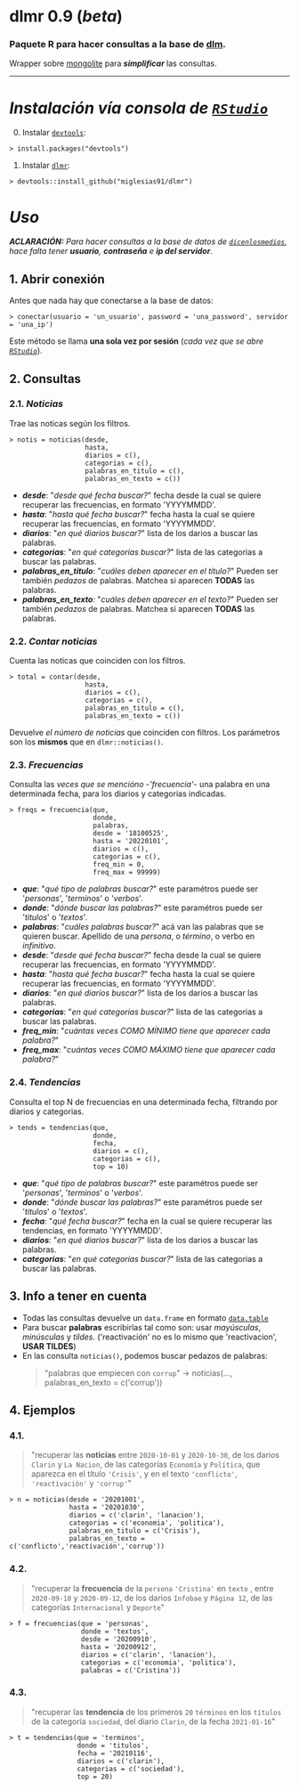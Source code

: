 # dlmr 0.9 (*beta*)
### Paquete R para hacer consultas a la base de [dlm](https://twitter.com/dicenlosmedios).

Wrapper sobre [mongolite](https://github.com/jeroen/mongolite) para ***simplificar*** las consultas.

---
# ***Instalación vía consola de [`RStudio`](https://rstudio.com/)***

0. Instalar [`devtools`](https://github.com/r-lib/devtools):
```
> install.packages("devtools")
```
1. Instalar [`dlmr`](https://github.com/miglesias91/dlmr):
 ```
> devtools::install_github("miglesias91/dlmr")
```
# ***Uso***
***ACLARACIÓN:*** *Para hacer consultas a la base de datos de [`dicenlosmedios`](https://twitter.com/dicenlosmedios), hace falta tener **usuario**, **contraseña** e **ip del servidor**.*

## 1. Abrir conexión
Antes que nada hay que conectarse a la base de datos:
```
> conectar(usuario = 'un_usuario', password = 'una_password', servidor = 'una_ip')
```
Este método se llama **una sola vez por sesión** (*cada vez que se abre [`RStudio`](https://rstudio.com/)*).

## 2. Consultas
### 2.1. *Noticias*
Trae las noticas según los filtros.
```
> notis = noticias(desde,
                   hasta,
                   diarios = c(),
                   categorias = c(),
                   palabras_en_titulo = c(),
                   palabras_en_texto = c())
```
- ***desde***: "*desde qué fecha buscar?*" fecha desde la cual se quiere recuperar las frecuencias, en formato 'YYYYMMDD'.
- ***hasta***: "*hasta qué fecha buscar?*" fecha hasta la cual se quiere recuperar las frecuencias, en formato 'YYYYMMDD'.
- ***diarios***: "*en qué diarios buscar?*" lista de los darios a buscar las palabras.
- ***categorias***: "*en qué categorias buscar?*" lista de las categorias a buscar las palabras.
- ***palabras_en_titulo***: "*cuáles deben aparecer en el título?*" Pueden ser también *pedazos* de palabras. Matchea si aparecen **TODAS** las palabras.
- ***palabras_en_texto***: "*cuáles deben aparecer en el texto?*" Pueden ser también *pedazos* de palabras. Matchea si aparecen **TODAS** las palabras.

### 2.2. *Contar noticias*
Cuenta las noticas que coinciden con los filtros.
```
> total = contar(desde,
                   hasta,
                   diarios = c(),
                   categorias = c(),
                   palabras_en_titulo = c(),
                   palabras_en_texto = c())
```
Devuelve *el número de noticias* que coinciden con filtros. Los parámetros son los **mismos** que en `dlmr::noticias()`.

### 2.3. *Frecuencias*
Consulta las *veces que se mencióno* -*'frecuencia'*- una palabra en una determinada fecha, para los diarios y categorias indicadas. 
```
> freqs = frecuencia(que,
                     donde,
                     palabras,
                     desde = '18100525',
                     hasta = '20220101',
                     diarios = c(),
                     categorias = c(),
                     freq_min = 0,
                     freq_max = 99999)
```
- ***que***: "*qué tipo de palabras buscar?*" este paramétros puede ser '*personas*', '*terminos*' o '*verbos*'.
- ***donde***: "*dónde buscar las palabras?*" este paramétros puede ser '*titulos*' o '*textos*'.
- ***palabras***: "*cuáles palabras buscar?*" acá van las palabras que se quieren buscar. Apellido de una *persona*, o *término*, o verbo en *infinitivo*.
- ***desde***: "*desde qué fecha buscar?*" fecha desde la cual se quiere recuperar las frecuencias, en formato 'YYYYMMDD'.
- ***hasta***: "*hasta qué fecha buscar?*" fecha hasta la cual se quiere recuperar las frecuencias, en formato 'YYYYMMDD'.
- ***diarios***: "*en qué diarios buscar?*" lista de los darios a buscar las palabras.
- ***categorias***: "*en qué categorias buscar?*" lista de las categorias a buscar las palabras.
- ***freq_min***: "*cuántas veces COMO MÍNIMO tiene que aparecer cada palabra?*"
- ***freq_max***: "*cuántas veces COMO MÁXIMO tiene que aparecer cada palabra?*"

### 2.4. *Tendencias*
Consulta el top N de frecuencias en una determinada fecha, filtrando por diarios y categorias. 
```
> tends = tendencias(que,
                     donde,
                     fecha,
                     diarios = c(),
                     categorias = c(),
                     top = 10)
```
- ***que***: "*qué tipo de palabras buscar?*" este paramétros puede ser '*personas*', '*terminos*' o '*verbos*'.
- ***donde***: "*dónde buscar las palabras?*" este paramétros puede ser '*titulos*' o '*textos*'.
- ***fecha***: "*qué fecha buscar?*" fecha en la cual se quiere recuperar las tendencias, en formato 'YYYYMMDD'.
- ***diarios***: "*en qué diarios buscar?*" lista de los darios a buscar las palabras.
- ***categorias***: "*en qué categorias buscar?*" lista de las categorias a buscar las palabras.

## 3. Info a tener en cuenta
- Todas las consultas devuelve un `data.frame` en formato [`data.table`](https://github.com/Rdatatable/data.table)
- Para buscar **palabras** escribirlas tal como son: usar *mayúsculas*, *minúsculas* y *tildes*. ('reactivación' no es lo mismo que 'reactivacion', **USAR TILDES**)
- En las consulta `noticias()`, podemos buscar pedazos de palabras:
    > "palabras que empiecen con `corrup`" -> noticias(..., palabras_en_texto = c('corrup'))

## 4. Ejemplos
### 4.1.
> "recuperar las **noticias** entre `2020-10-01` y `2020-10-30`, de los darios `Clarin` y `La Nacion`, de las categorías `Economía` y `Política`, que aparezca en el título `'Crisis'`, y en el texto `'conflicto'`, `'reactivación'` y `'corrup'`"
```
> n = noticias(desde = '20201001',
               hasta = '20201030',
               diarios = c('clarin', 'lanacion'),
               categorias = c('economia', 'politica'),
               palabras_en_titulo = c('Crisis'),
               palabras_en_texto = c('conflicto','reactivación','corrup'))
```
### 4.2.
> "recuperar la **frecuencia** de la `persona` `'Cristina'` en `texto` , entre `2020-09-10` y `2020-09-12`, de los darios `Infobae` y `Página 12`, de las categorías `Internacional` y `Deporte`"
```
> f = frecuencias(que = 'personas',
                  donde = 'textos',
                  desde = '20200910',
                  hasta = '20200912',
                  diarios = c('clarin', 'lanacion'),
                  categorias = c('economia', 'politica'),
                  palabras = c('Cristina'))
```
### 4.3.
> "recuperar las **tendencia** de los primeros `20` `términos` en los `títulos` de la categoría `sociedad`, del diario `Clarin`, de la fecha `2021-01-16`"
```
> t = tendencias(que = 'terminos',
                 donde = 'titulos',
                 fecha = '20210116',
                 diarios = c('clarin'),
                 categorias = c('sociedad'),
                 top = 20)
```
